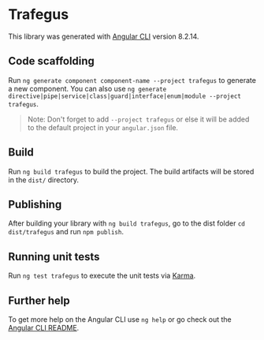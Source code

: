 # Trafegus

This library was generated with [Angular CLI](https://github.com/angular/angular-cli) version 8.2.14.

## Code scaffolding

Run `ng generate component component-name --project trafegus` to generate a new component. You can also use `ng generate directive|pipe|service|class|guard|interface|enum|module --project trafegus`.
> Note: Don't forget to add `--project trafegus` or else it will be added to the default project in your `angular.json` file. 

## Build

Run `ng build trafegus` to build the project. The build artifacts will be stored in the `dist/` directory.

## Publishing

After building your library with `ng build trafegus`, go to the dist folder `cd dist/trafegus` and run `npm publish`.

## Running unit tests

Run `ng test trafegus` to execute the unit tests via [Karma](https://karma-runner.github.io).

## Further help

To get more help on the Angular CLI use `ng help` or go check out the [Angular CLI README](https://github.com/angular/angular-cli/blob/master/README.md).
